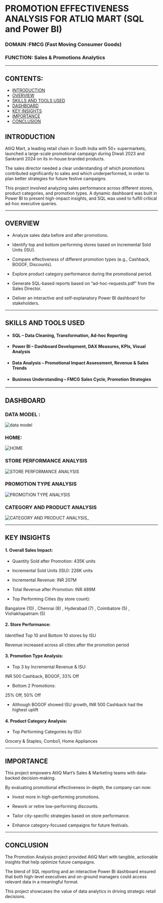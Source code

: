 # PROMOTION EFFECTIVENESS ANALYSIS FOR ATLIQ MART (SQL and Power BI)
  
   ### DOMAIN :FMCG (Fast Moving Consumer Goods)
   ### FUNCTION: Sales & Promotions Analytics


---

## CONTENTS:

- [INTRODUCTION](#INTRODUCTION)
- [OVERVIEW](#OVERVIEW)
- [SKILLS AND TOOLS USED](#SKILLS-AND-TOOLS-USED)
- [DASHBOARD](#DASHBOARD)
- [KEY INSIGHTS](#KEY-INSIGHTS)
- [IMPORTANCE](#INPORTANCE)
- [CONCLUSION](#CONCLUSION)

## INTRODUCTION

AtliQ Mart, a leading retail chain in South India with 50+ supermarkets, launched a large-scale promotional campaign during Diwali 2023 and Sankranti 2024 on its in-house branded products. 

The sales director needed a clear understanding of which promotions contributed significantly to sales and which underperformed, in order to plan better strategies for future festive campaigns.

This project involved analyzing sales performance across different stores, product categories, and promotion types. A dynamic dashboard was built in Power BI to present high-impact insights, and SQL was used to fulfill critical ad-hoc executive queries.


---

## OVERVIEW

- Analyze sales data before and after promotions.

- Identify top and bottom performing stores based on Incremental Sold Units (ISU).

- Compare effectiveness of different promotion types (e.g., Cashback, BOGOF, Discounts).

- Explore product category performance during the promotional period.

- Generate SQL-based reports based on “ad-hoc-requests.pdf” from the Sales Director.

- Deliver an interactive and self-explanatory Power BI dashboard for stakeholders.



---

## SKILLS AND TOOLS USED

- #### SQL – Data Cleaning, Transformation, Ad-hoc Reporting

- #### Power BI – Dashboard Development, DAX Measures, KPIs, Visual Analysis

- #### Data Analysis – Promotional Impact Assessment, Revenue & Sales Trends

- #### Business Understanding – FMCG Sales Cycle, Promotion Strategies



---

## DASHBOARD

### DATA MODEL :

![data model](https://github.com/user-attachments/assets/f60fe5dd-4b92-4eac-befc-bb547eef5c41)


### HOME:

![HOME](https://github.com/user-attachments/assets/1b9395fd-715f-45b0-810e-be537e07d87a)


### STORE PERFORMANCE ANALYSIS

![STORE PERFORMANCE ANALYSIS](https://github.com/user-attachments/assets/d45bd5b3-310e-435a-bc5b-e37833fadb3b)


### PROMOTION TYPE ANALYSIS

![PROMOTION TYPE ANALYSIS](https://github.com/user-attachments/assets/db9e1417-4692-4998-952d-db8912732c25)


### CATEGORY AND PRODUCT ANALYSIS


![CATEGORY AND PRODUCT ANALYSIS_](https://github.com/user-attachments/assets/d455b9c9-3a35-4fef-ae53-75ffb60ff9ae)

---

## KEY INSIGHTS

#### 1. Overall Sales Impact:

- Quantity Sold after Promotion: 435K units

- Incremental Sold Units (ISU): 226K units

- Incremental Revenue: INR 207M

- Total Revenue after Promotion: INR 489M

- Top Performing Cities (by store count):

Bangalore (10)  ,  Chennai (8)   ,   Hyderabad (7)   ,   Coimbatore (5)  ,  Vishakhapatnam (5)



#### 2. Store Performance:

Identified Top 10 and Bottom 10 stores by ISU

Revenue increased across all cities after the promotion period



#### 3. Promotion Type Analysis:

- Top 3 by Incremental Revenue & ISU:

INR 500 Cashback, BOGOF, 33% Off


- Bottom 2 Promotions:

25% Off, 50% Off


- Although BOGOF showed ISU growth, INR 500 Cashback had the highest uplift



#### 4. Product Category Analysis:

- Top Performing Categories by ISU:

Grocery & Staples, Combo1, Home Appliances


---



## IMPORTANCE

This project empowers AtliQ Mart’s Sales & Marketing teams with data-backed decision-making. 

By evaluating promotional effectiveness in-depth, the company can now:

- Invest more in high-performing promotions.

- Rework or retire low-performing discounts.

- Tailor city-specific strategies based on store performance.

- Enhance category-focused campaigns for future festivals.



---

## CONCLUSION

The Promotion Analysis project provided AtliQ Mart with tangible, actionable insights that help optimize future campaigns. 

The blend of SQL reporting and an interactive Power BI dashboard ensured that both high-level executives and on-ground managers could access relevant data in a meaningful format. 

This project showcases the value of data analytics in driving strategic retail decisions.
